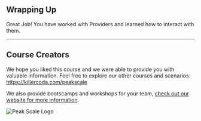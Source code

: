 ## Wrapping Up

Great Job! You have worked with Providers and learned how to interact with them.

---

## Course Creators

We hope you liked this course and we were able to provide you with valuable information. Feel free to explore our other courses and scenarios: <https://killercoda.com/peakscale>


We also provide bootscamps and workshops for your team, [check out our website for more information](https://peakscale.ch/en/services/).

![Peak Scale Logo](../../../assets/logo-vertical.png)
